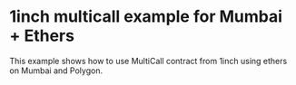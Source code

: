 # 1inch multicall example for Mumbai + Ethers

This example shows how to use MultiCall contract
from 1inch using ethers on Mumbai and Polygon.